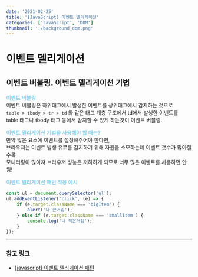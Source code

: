 ```yaml
---
date: '2021-02-25'
title: '[JavaScript] 이벤트 델리게이션'
categories: ['JavaScript', 'DOM']
thumbnail: './background_dom.png'
---
```


# 이벤트 델리게이션

## 이벤트 버블링. 이벤트 델리게이션 기법

<span style="color: skyblue; font-weight: bold">이벤트 버블링</span>  
 이벤트 버블링은 하위태그에서 발생한 이벤트를 상위태그에서 감지하는 것으로  
 `table > tbody > tr > td` 와 같은 태그 계층 구조에서 td에서 발생한 이벤트를  
 table 태그나 tbody 태그 등에서 감지할 수 있게 하는것이 이벤트 버블링.

<span style="color: skyblue; font-weight: bold">이벤트 델리게이션 기법을 사용해야 할 때는?</span>  
 만약 많은 요소에 이벤트를 설정해주어야 한다면,  
 브라우저는 이벤트 발생 유무를 감지하기 위해 자원을 소모하는데 이벤트 갯수가 많아질수록  
 모니터링이 많아져 브라우저 성능은 저하하게 되므로 너무 많은 이벤트를 사용하면 안됨!

<span style="color: skyblue; font-weight: bold">이벤트 델리게이션 패턴 적용 예시</span>

```js
const ul = document.querySelector('ul');
ul.addEventListener('click', (e) => {
    if (e.target.className === 'bigItem') {
        alert('나 큰거임');
    } else if (e.target.className === 'smallItem') {
        console.log('나 작은거임');
    }
});
```

<hr/>

### **참고 링크**

-   [[javascript] 이벤트 델리게이션 패턴](https://sub0709.tistory.com/14)
